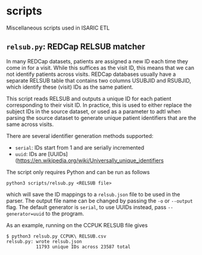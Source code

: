 # scripts

Miscellaneous scripts used in ISARIC ETL

## `relsub.py`: REDCap RELSUB matcher

In many REDCap datasets, patients are assigned a new ID each time they come in
for a visit. While this suffices as the visit ID, this means that we can not
identify patients across visits. REDCap databases usually have a separate RELSUB
table that contains two columns USUBJID and RSUBJID, which identify these
(visit) IDs as the same patient.

This script reads RELSUB and outputs a unique ID for each patient corresponding
to their visit ID. In practice, this is used to either replace the subject IDs
in the source dataset, or used as a parameter to adtl when parsing the source
dataset to generate unique patient identifiers that are the same across visits.

There are several identifier generation methods supported:

* `serial`: IDs start from 1 and are serially incremented
* `uuid`: IDs are [UUIDs](<https://en.wikipedia.org/wiki/Universally_unique_identifiers>

The script only requires Python and can be run as follows

```shell
python3 scripts/relsub.py <RELSUB file>
```

which will save the ID mappings to a `relsub.json` file to be used in the
parser. The output file name can be changed by passing the `-o` or `--output`
flag. The default generator is `serial`, to use UUIDs instead, pass
`--generator=uuid` to the program.

As an example, running on the CCPUK RELSUB file gives

```shell
$ python3 relsub.py CCPUK\ RELSUB.csv                               
relsub.py: wrote relsub.json
           11793 unique IDs across 23587 total
```
